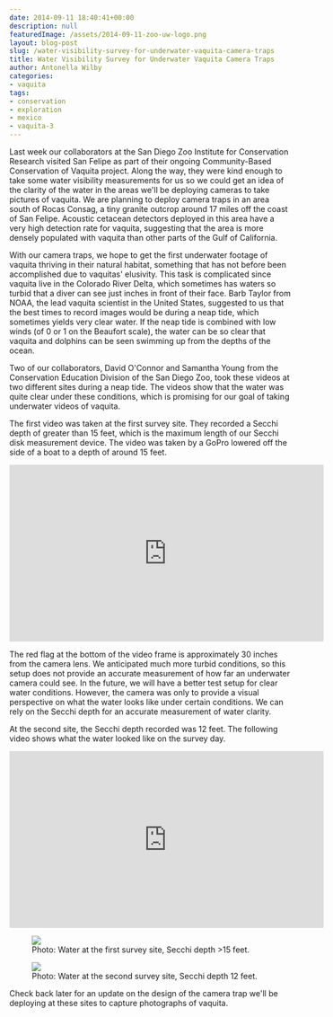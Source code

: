```yaml
---
date: 2014-09-11 18:40:41+00:00
description: null
featuredImage: /assets/2014-09-11-zoo-uw-logo.png
layout: blog-post
slug: /water-visibility-survey-for-underwater-vaquita-camera-traps
title: Water Visibility Survey for Underwater Vaquita Camera Traps
author: Antonella Wilby
categories:
- vaquita
tags:
- conservation
- exploration
- mexico
- vaquita-3
---
```

Last week our collaborators at the San Diego Zoo Institute for Conservation Research visited San Felipe as part of their ongoing Community-Based Conservation of Vaquita project. Along the way, they were kind enough to take some water visibility measurements for us so we could get an idea of the clarity of the water in the areas we'll be deploying cameras to take pictures of vaquita. We are planning to deploy camera traps in an area south of Rocas Consag, a tiny granite outcrop around 17 miles off the coast of San Felipe. Acoustic cetacean detectors deployed in this area have a very high detection rate for vaquita, suggesting that the area is more densely populated with vaquita than other parts of the Gulf of California.

With our camera traps, we hope to get the first underwater footage of vaquita thriving in their natural habitat, something that has not before been accomplished due to vaquitas' elusivity. This task is complicated since vaquita live in the Colorado River Delta, which sometimes has waters so turbid that a diver can see just inches in front of their face. Barb Taylor from NOAA, the lead vaquita scientist in the United States, suggested to us that the best times to record images would be during a neap tide, which sometimes yields very clear water. If the neap tide is combined with low winds (of 0 or 1 on the Beaufort scale), the water can be so clear that vaquita and dolphins can be seen swimming up from the depths of the ocean.

Two of our collaborators, David O'Connor and Samantha Young from the Conservation Education Division of the San Diego Zoo, took these videos at two different sites during a neap tide. The videos show that the water was quite clear under these conditions, which is promising for our goal of taking underwater videos of vaquita.

The first video was taken at the first survey site. They recorded a Secchi depth of greater than 15 feet, which is the maximum length of our Secchi disk measurement device. The video was taken by a GoPro lowered off the side of a boat to a depth of around 15 feet.

<iframe width="560" height="315" src="https://www.youtube.com/embed/YeaLt-jKrXI?si=i5GOdGxFO15sSms4" title="YouTube video player" frameborder="0" allow="accelerometer; autoplay; clipboard-write; encrypted-media; gyroscope; picture-in-picture; web-share" allowfullscreen></iframe>

The red flag at the bottom of the video frame is approximately 30 inches from the camera lens. We anticipated much more turbid conditions, so this setup does not provide an accurate measurement of how far an underwater camera could see. In the future, we will have a better test setup for clear water conditions. However, the camera was only to provide a visual perspective on what the water looks like under certain conditions. We can rely on the Secchi depth for an accurate measurement of water clarity.

At the second site, the Secchi depth recorded was 12 feet. The following video shows what the water looked like on the survey day.

<iframe width="560" height="315" src="https://www.youtube.com/embed/uHdUX8mOZ7c?si=wdeu6oRC2OKfgQuH" title="YouTube video player" frameborder="0" allow="accelerometer; autoplay; clipboard-write; encrypted-media; gyroscope; picture-in-picture; web-share" allowfullscreen></iframe>

<figure>
<a href="{{'/assets/2014-09-11-site-a.png' | absolute_url}}"><img src="{{'/assets/2014-09-11-site-a.png' | resize: '1024x768'}}"></a>
<figcaption>Photo: Water at the first survey site, Secchi depth >15 feet.</figcaption>
</figure>

<figure>
<a href="{{'/assets/2014-09-11-site-b.png' | absolute_url}}"><img src="{{'/assets/2014-09-11-site-b.png' | resize: '1024x768'}}"></a>
<figcaption>Photo: Water at the second survey site, Secchi depth 12 feet.</figcaption>
</figure>

Check back later for an update on the design of the camera trap we'll be deploying at these sites to capture photographs of vaquita.
